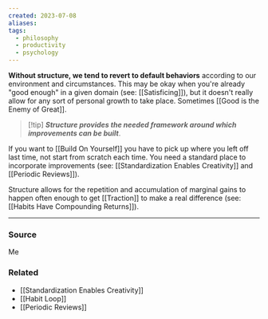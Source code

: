 ```yaml
---
created: 2023-07-08
aliases: 
tags:
  - philosophy
  - productivity
  - psychology
---
```

**Without structure, we tend to revert to default behaviors** according to our environment and circumstances. This may be okay when you're already "good enough" in a given domain (see: [[Satisficing]]), but it doesn't really allow for any sort of personal growth to take place. Sometimes [[Good is the Enemy of Great]].

> [!tip] ***Structure provides the needed framework around which improvements can be built***.

If you want to [[Build On Yourself]] you have to pick up where you left off last time, not start from scratch each time. You need a standard place to incorporate improvements (see: [[Standardization Enables Creativity]] and [[Periodic Reviews]]). 

Structure allows for the repetition and accumulation of marginal gains to happen often enough to get [[Traction]] to make a real difference (see:  [[Habits Have Compounding Returns]]). 

---

### Source
Me

### Related
- [[Standardization Enables Creativity]] 
- [[Habit Loop]] 
- [[Periodic Reviews]]